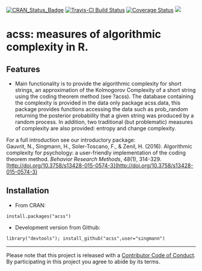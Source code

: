 [![CRAN_Status_Badge](http://www.r-pkg.org/badges/version/acss)](http://cran.r-project.org/package=acss)
[![Travis-CI Build Status](https://travis-ci.org/singmann/acss.svg?branch=master)](https://travis-ci.org/singmann/acss)
[![Coverage Status](https://img.shields.io/codecov/c/github/singmann/acss/master.svg)](https://codecov.io/github/singmann/acss?branch=master)
![](http://cranlogs.r-pkg.org/badges/acss)

acss: measures of algorithmic complexity in R. 
====

## Features

* Main functionality is to provide the algorithmic complexity for short strings, an approximation of the Kolmogorov Complexity of a short string using the coding theorem method (see ?acss). The database containing the complexity is provided in the data only package acss.data, this package provides functions accessing the data such as prob_random returning the posterior probability that a given string was produced by a random process. In addition, two traditional (but problematic) measures of complexity are also provided: entropy and change complexity.

For a full introduction see our introductory package:  
Gauvrit, N., Singmann, H., Soler-Toscano, F., & Zenil, H. (2016). Algorithmic complexity for psychology: a user-friendly implementation of the coding theorem method. *Behavior Research Methods*, 48(1), 314-329. [http://doi.org/10.3758/s13428-015-0574-3](http://doi.org/10.3758/s13428-015-0574-3)

## Installation

* From CRAN:
```
install.packages("acss")
```

* Development version from Github:
```
library("devtools"); install_github("acss",user="singmann")
```

----

Please note that this project is released with a [Contributor Code of Conduct](CONDUCT.md). By participating in this project you agree to abide by its terms.
